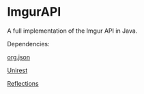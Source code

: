 # ImgurAPI
A full implementation of the Imgur API in Java.

Dependencies: 

[org.json](https://github.com/stleary/JSON-java)

[Unirest](http://unirest.io/java.html)

[Reflections](https://github.com/ronmamo/reflections)
